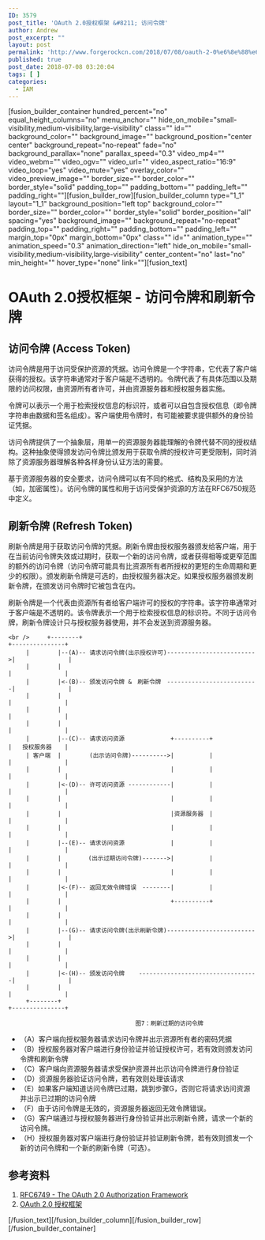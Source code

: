 ```yaml
---
ID: 3579
post_title: 'OAuth 2.0授权框架 &#8211; 访问令牌'
author: Andrew
post_excerpt: ""
layout: post
permalink: 'http://www.forgerockcn.com/2018/07/08/oauth-2-0%e6%8e%88%e6%9d%83%e6%a1%86%e6%9e%b6-%e8%ae%bf%e9%97%ae%e4%bb%a4%e7%89%8c/'
published: true
post_date: 2018-07-08 03:20:04
tags: [ ]
categories:
  - IAM
---
```

[fusion_builder_container hundred_percent="no" equal_height_columns="no" menu_anchor="" hide_on_mobile="small-visibility,medium-visibility,large-visibility" class="" id="" background_color="" background_image="" background_position="center center" background_repeat="no-repeat" fade="no" background_parallax="none" parallax_speed="0.3" video_mp4="" video_webm="" video_ogv="" video_url="" video_aspect_ratio="16:9" video_loop="yes" video_mute="yes" overlay_color="" video_preview_image="" border_size="" border_color="" border_style="solid" padding_top="" padding_bottom="" padding_left="" padding_right=""][fusion_builder_row][fusion_builder_column type="1_1" layout="1_1" background_position="left top" background_color="" border_size="" border_color="" border_style="solid" border_position="all" spacing="yes" background_image="" background_repeat="no-repeat" padding_top="" padding_right="" padding_bottom="" padding_left="" margin_top="0px" margin_bottom="0px" class="" id="" animation_type="" animation_speed="0.3" animation_direction="left" hide_on_mobile="small-visibility,medium-visibility,large-visibility" center_content="no" last="no" min_height="" hover_type="none" link=""][fusion_text]

# OAuth 2.0授权框架 - 访问令牌和刷新令牌

## 访问令牌 (Access Token)

访问令牌是用于访问受保护资源的凭据。访问令牌是一个字符串，它代表了客户端获得的授权。该字符串通常对于客户端是不透明的。令牌代表了有具体范围以及期限的访问权限，由资源所有者许可，并由资源服务器和授权服务器实施。

令牌可以表示一个用于检索授权信息的标识符，或者可以自包含授权信息（即令牌字符串由数据和签名组成）。客户端使用令牌时，有可能被要求提供额外的身份验证凭据。

访问令牌提供了一个抽象层，用单一的资源服务器能理解的令牌代替不同的授权结构。这种抽象使得颁发访问令牌比颁发用于获取令牌的授权许可更受限制，同时消除了资源服务器理解各种各样身份认证方法的需要。

基于资源服务器的安全要求，访问令牌可以有不同的格式、结构及采用的方法（如，加密属性）。访问令牌的属性和用于访问受保护资源的方法在RFC6750规范中定义。

## 刷新令牌 (Refresh Token)

刷新令牌是用于获取访问令牌的凭据。刷新令牌由授权服务器颁发给客户端，用于在当前访问令牌失效或过期时，获取一个新的访问令牌，或者获得相等或更窄范围的额外的访问令牌（访问令牌可能具有比资源所有者所授权的更短的生命周期和更少的权限）。颁发刷新令牌是可选的，由授权服务器决定。如果授权服务器颁发刷新令牌，在颁发访问令牌时它被包含在内。

刷新令牌是一个代表由资源所有者给客户端许可的授权的字符串。该字符串通常对于客户端是不透明的。该令牌表示一个用于检索授权信息的标识符。不同于访问令牌，刷新令牌设计只与授权服务器使用，并不会发送到资源服务器。

    <br />     +--------+                                                        +---------------+
         |        |--(A)-- 请求访问令牌(出示授权许可)------------------------->|               |
         |        |                                                        |               |
         |        |<-(B)-- 颁发访问令牌 &　刷新令牌　--------------------------|               |
         |        |                                                        |               |
         |        |                                                        |               |
         |        |                                                        |               |
         |        |--(C)-- 请求访问资源             +----------+             |   授权服务器　  |
         | 客户端  |        (出示访问令牌)---------->|          |             |               |
         |        |                               |          |             |               |
         |        |<-(D)-- 许可访问资源 ------------|          |             |               |
         |        |                               |          |             |               |
         |        |                               |资源服务器　|             |               |
         |        |                               |          |             |               |
         |        |--(E)-- 请求访问资源             |          |             |               |
         |        |      　(出示过期访问令牌)------->|          |             |               |
         |        |                               |          |             |               |
         |        |<-(F)-- 返回无效令牌错误　--------|          |             |               |
         |        |                               +----------+             |               |
         |        |                                                        |               |
         |        |--(G)-- 请求访问令牌(出示刷新令牌)------------------------->|               |
         |        |                                                        |               |
         |        |                                                        |               |
         |        |<-(H)-- 颁发访问令牌    ----------------------------------|               |
         |        |                                                        |               |
         +--------+                                                        +---------------+
    
                                        图7：刷新过期的访问令牌
    
    

*   （A）客户端向授权服务器请求访问令牌并出示资源所有者的密码凭据
*   （B）授权服务器对客户端进行身份验证并验证授权许可，若有效则颁发访问令牌和刷新令牌
*   （C）客户端向资源服务器请求受保护资源并出示访问令牌进行身份验证
*   （D）资源服务器验证访问令牌，若有效则处理该请求
*   （E）如果客户端知道访问令牌已过期，跳到步骤G，否则它将请求访问资源并出示已过期的访问令牌
*   （F）由于访问令牌是无效的，资源服务器返回无效令牌错误。
*   （G）客户端通过与授权服务器进行身份验证并出示刷新令牌，请求一个新的访问令牌。
*   （H）授权服务器对客户端进行身份验证并验证刷新令牌，若有效则颁发一个新的访问令牌和一个新的刷新令牌（可选）。

## 参考资料

1.  [RFC6749 - The OAuth 2.0 Authorization Framework][1] 
2.  [OAuth 2.0 授权框架][2]

 [1]: https://tools.ietf.org/html/rfc6749
 [2]: https://legacy.gitbook.com/book/yisiqi/the-oauth-2-0-authorization-framework/details
 
 [/fusion_text][/fusion_builder_column][/fusion_builder_row][/fusion_builder_container]
